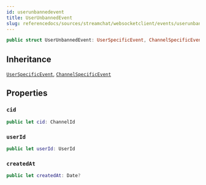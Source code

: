 ```yaml
---
id: userunbannedevent 
title: UserUnbannedEvent
slug: referencedocs/sources/streamchat/websocketclient/events/userunbannedevent
---
```


``` swift
public struct UserUnbannedEvent: UserSpecificEvent, ChannelSpecificEvent 
```

## Inheritance

[`UserSpecificEvent`](UserSpecificEvent), [`ChannelSpecificEvent`](ChannelSpecificEvent)

## Properties

### `cid`

``` swift
public let cid: ChannelId
```

### `userId`

``` swift
public let userId: UserId
```

### `createdAt`

``` swift
public let createdAt: Date?
```
